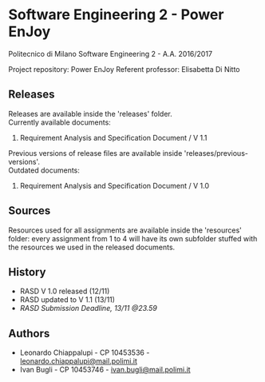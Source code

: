 # Software Engineering 2 - Power EnJoy

Politecnico di Milano
Software Engineering 2 - A.A. 2016/2017

Project repository: Power EnJoy
Referent professor: Elisabetta Di Nitto

Releases
-------
Releases are available inside the 'releases' folder.  
Currently available documents:

1. Requirement Analysis and Specification Document / V 1.1

Previous versions of release files are available inside 'releases/previous-versions'.  
Outdated documents:

1. Requirement Analysis and Specification Document / V 1.0

Sources
-------
Resources used for all assignments are available inside the 'resources' folder: every assignment from 1 to 4 will have its own subfolder stuffed with the resources we used in the released documents.

History
-------
* RASD V 1.0 released (12/11)
* RASD updated to V 1.1 (13/11)
* *RASD Submission Deadline, 13/11 @23.59*

Authors
-------
* Leonardo Chiappalupi - CP 10453536 - leonardo.chiappalupi@mail.polimi.it
* Ivan Bugli - CP 10453746 - ivan.bugli@mail.polimi.it

